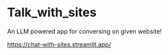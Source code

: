 # Talk_with_sites
An LLM powered app for conversing on given website!

https://chat-with-sites.streamlit.app/
